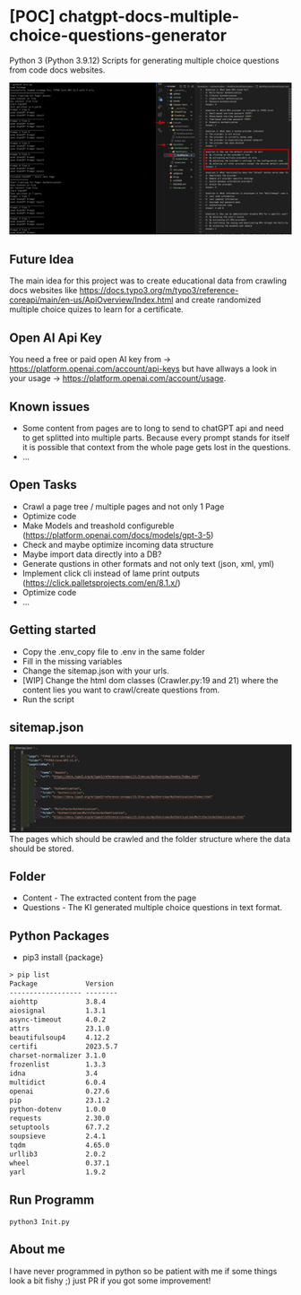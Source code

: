 # [POC] chatgpt-docs-multiple-choice-questions-generator
Python 3 (Python 3.9.12) Scripts for generating multiple choice questions from code docs websites.

![Script showcase](Assets/img-1.png)

## Future Idea
The main idea for this project was to create educational data from crawling docs websites like https://docs.typo3.org/m/typo3/reference-coreapi/main/en-us/ApiOverview/Index.html and create randomized multiple choice quizes to learn for a certificate.

## Open AI Api Key
You need a free or paid open AI key from -> https://platform.openai.com/account/api-keys but have allways a look in your usage -> https://platform.openai.com/account/usage.

## Known issues
- Some content from pages are to long to send to chatGPT api and need to get splitted into multiple parts. Because every prompt stands for itself it is possible that context from the whole page gets lost in the questions.
- ...

## Open Tasks
- Crawl a page tree / multiple pages and not only 1 Page
- Optimize code
- Make Models and treashold configureble (https://platform.openai.com/docs/models/gpt-3-5)
- Check and maybe optimize incoming data structure
- Maybe import data directly into a DB?
- Generate qustions in other formats and not only text (json, xml, yml)
- Implement click cli instead of lame print outputs (https://click.palletsprojects.com/en/8.1.x/)
- Optimize code
- ... 

## Getting started
- Copy the .env_copy file to .env in the same folder
- Fill in the missing variables
- Change the sitemap.json with your urls.
- [WIP] Change the html dom classes (Crawler.py:19 and 21) where the content lies you want to crawl/create questions from. 
- Run the script

## sitemap.json
![Sitemap configuration](Assets/img-2.png)
The pages which should be crawled and the folder structure where the data should be stored.

## Folder
- Content - The extracted content from the page
- Questions - The KI generated multiple choice questions in text format.

## Python Packages 

- pip3 install {package}

````
> pip list
Package            Version
------------------ --------
aiohttp            3.8.4
aiosignal          1.3.1
async-timeout      4.0.2
attrs              23.1.0
beautifulsoup4     4.12.2
certifi            2023.5.7
charset-normalizer 3.1.0
frozenlist         1.3.3
idna               3.4
multidict          6.0.4
openai             0.27.6
pip                23.1.2
python-dotenv      1.0.0
requests           2.30.0
setuptools         67.7.2
soupsieve          2.4.1
tqdm               4.65.0
urllib3            2.0.2
wheel              0.37.1
yarl               1.9.2

````

## Run Programm

`` python3 Init.py ``

## About me
I have never programmed in python so be patient with me if some things look a bit fishy ;) just PR if you got some improvement!


